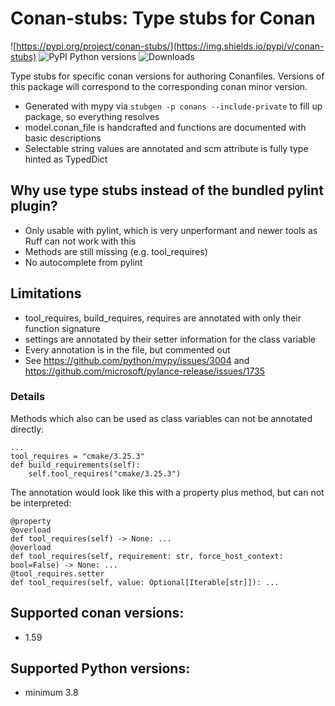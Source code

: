 # Conan-stubs: Type stubs for Conan
![https://pypi.org/project/conan-stubs/](https://img.shields.io/pypi/v/conan-stubs)
![PyPI Python versions](https://img.shields.io/pypi/pyversions/conan-stubs)
![Downloads](https://img.shields.io/pypi/dm/conan-stubs)

Type stubs for specific conan versions for authoring Conanfiles.
Versions of this package will correspond to the corresponding conan minor version.

* Generated with mypy via `stubgen -p conans --include-private` to fill up package, so everything resolves
* model.conan_file is handcrafted and functions are documented with basic descriptions
* Selectable string values are annotated and scm attribute is fully type hinted as TypedDict

## Why use type stubs instead of the bundled pylint plugin?

* Only usable with pylint, which is very unperformant and newer tools as Ruff can not work with this
* Methods are still missing (e.g. tool_requires)
* No autocomplete from pylint

## Limitations

* tool_requires, build_requires, requires are annotated with only their function signature
* settings are annotated by their setter information for the class variable
* Every annotation is in the file, but commented out
* See https://github.com/python/mypy/issues/3004 and https://github.com/microsoft/pylance-release/issues/1735

### Details

Methods which also can be used as class variables can not be annotated directly:
```
...
tool_requires = "cmake/3.25.3"
def build_requirements(self):
    self.tool_requires("cmake/3.25.3")
```

The annotation would look like this with a property plus method, but can not be interpreted:
```
@property
@overload
def tool_requires(self) -> None: ...
@overload
def tool_requires(self, requirement: str, force_host_context: bool=False) -> None: ...
@tool_requires.setter
def tool_requires(self, value: Optional[Iterable[str]]): ...
```

## Supported conan versions:
  * 1.59

## Supported Python versions:
  * minimum 3.8


